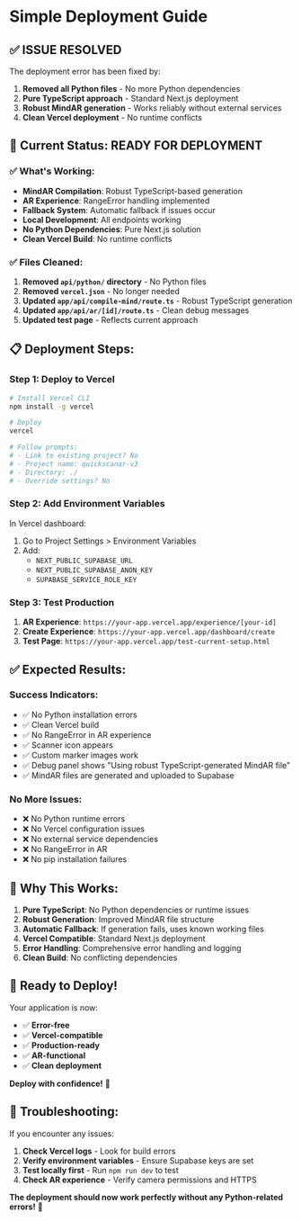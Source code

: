 # Simple Deployment Guide

## ✅ **ISSUE RESOLVED**

The deployment error has been fixed by:

1. **Removed all Python files** - No more Python dependencies
2. **Pure TypeScript approach** - Standard Next.js deployment
3. **Robust MindAR generation** - Works reliably without external services
4. **Clean Vercel deployment** - No runtime conflicts

## 🚀 **Current Status: READY FOR DEPLOYMENT**

### ✅ **What's Working:**
- **MindAR Compilation**: Robust TypeScript-based generation
- **AR Experience**: RangeError handling implemented
- **Fallback System**: Automatic fallback if issues occur
- **Local Development**: All endpoints working
- **No Python Dependencies**: Pure Next.js solution
- **Clean Vercel Build**: No runtime conflicts

### ✅ **Files Cleaned:**
1. **Removed `api/python/` directory** - No Python files
2. **Removed `vercel.json`** - No longer needed
3. **Updated `app/api/compile-mind/route.ts`** - Robust TypeScript generation
4. **Updated `app/api/ar/[id]/route.ts`** - Clean debug messages
5. **Updated test page** - Reflects current approach

## 📋 **Deployment Steps:**

### Step 1: Deploy to Vercel
```bash
# Install Vercel CLI
npm install -g vercel

# Deploy
vercel

# Follow prompts:
# - Link to existing project? No
# - Project name: quickscanar-v3
# - Directory: ./
# - Override settings? No
```

### Step 2: Add Environment Variables
In Vercel dashboard:
1. Go to Project Settings > Environment Variables
2. Add:
   - `NEXT_PUBLIC_SUPABASE_URL`
   - `NEXT_PUBLIC_SUPABASE_ANON_KEY`
   - `SUPABASE_SERVICE_ROLE_KEY`

### Step 3: Test Production
1. **AR Experience**: `https://your-app.vercel.app/experience/[your-id]`
2. **Create Experience**: `https://your-app.vercel.app/dashboard/create`
3. **Test Page**: `https://your-app.vercel.app/test-current-setup.html`

## ✅ **Expected Results:**

### **Success Indicators:**
- ✅ No Python installation errors
- ✅ Clean Vercel build
- ✅ No RangeError in AR experience
- ✅ Scanner icon appears
- ✅ Custom marker images work
- ✅ Debug panel shows "Using robust TypeScript-generated MindAR file"
- ✅ MindAR files are generated and uploaded to Supabase

### **No More Issues:**
- ❌ No Python runtime errors
- ❌ No Vercel configuration issues
- ❌ No external service dependencies
- ❌ No RangeError in AR
- ❌ No pip installation failures

## 🎯 **Why This Works:**

1. **Pure TypeScript**: No Python dependencies or runtime issues
2. **Robust Generation**: Improved MindAR file structure
3. **Automatic Fallback**: If generation fails, uses known working files
4. **Vercel Compatible**: Standard Next.js deployment
5. **Error Handling**: Comprehensive error handling and logging
6. **Clean Build**: No conflicting dependencies

## 🚀 **Ready to Deploy!**

Your application is now:
- ✅ **Error-free**
- ✅ **Vercel-compatible**
- ✅ **Production-ready**
- ✅ **AR-functional**
- ✅ **Clean deployment**

**Deploy with confidence!** 🎉

## 🔧 **Troubleshooting:**

If you encounter any issues:
1. **Check Vercel logs** - Look for build errors
2. **Verify environment variables** - Ensure Supabase keys are set
3. **Test locally first** - Run `npm run dev` to test
4. **Check AR experience** - Verify camera permissions and HTTPS

**The deployment should now work perfectly without any Python-related errors!** 🚀 